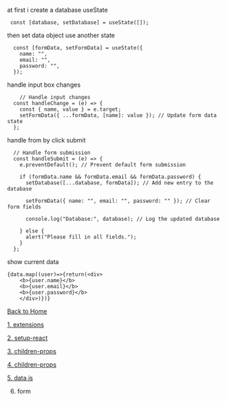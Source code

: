 at first i create a database useState

```
 const [database, setDatabase] = useState([]);

```

then set data object use another state

```
  const [formData, setFormData] = useState({
    name: "",
    email: "",
    password: "",
  });
```

handle input box changes

```
    // Handle input changes
  const handleChange = (e) => {
    const { name, value } = e.target;
    setFormData({ ...formData, [name]: value }); // Update form data state
  };
```

handle from by click submit

```
  // Handle form submission
  const handleSubmit = (e) => {
    e.preventDefault(); // Prevent default form submission

    if (formData.name && formData.email && formData.password) {
      setDatabase([...database, formData]); // Add new entry to the database

      setFormData({ name: "", email: "", password: "" }); // Clear form fields

      console.log("Database:", database); // Log the updated database

    } else {
      alert("Please fill in all fields.");
    }
  };
```

show current data

```
{data.map((user)=>{return(<div>
    <b>{user.name}</b>
    <b>{user.email}</b>
    <b>{user.password}</b>
    </div>)})}
```
[Back to Home](../../)

[1. extensions](../extensions/)

[2. setup-react](../2-setup-react/)

[3. children-props](../3-children-props/)

[4. children-props](../4-condition-to-show/)

[5. data.js](../5-data.js/)

6. form